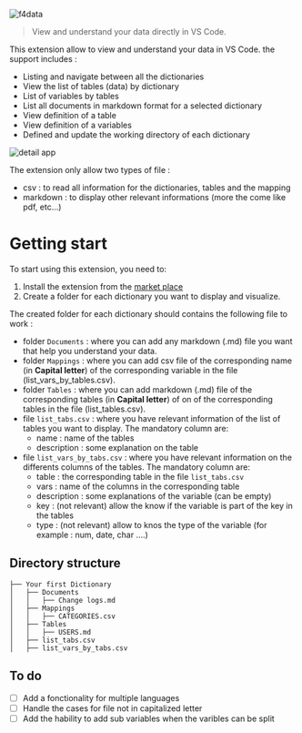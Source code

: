 ![f4data](https://img.shields.io/badge/f4data-0.0.2-blue)

> View and understand your data directly in VS Code.

This extension allow to view and understand your data in VS Code. the support includes :
- Listing and navigate between all the dictionaries
- View the list of tables (data) by dictionary
- List of variables by tables
- List all documents in markdown format for a selected dictionary
- View definition of a table
- View definition of a variables
- Defined and update the working directory of each dictionary

![detail app](https://res.cloudinary.com/lokalistic/image/upload/v1725221577/vscode_ext/enregistrementapp2_sgx4hx.gif)

The extension only allow two types of file :

- csv : to read all information for the dictionaries, tables and the mapping
- markdown : to display other relevant informations (more the come like pdf, etc...)

# Getting start

To start using this extension, you need to:

1. Install the extension from the [market place](https://marketplace.visualstudio.com/items?itemName=yves0003.f4data)
2. Create a folder for each dictionary you want to display and visualize.

The created folder for each dictionary should contains the following file to work :

- folder `Documents` : where you can add any markdown (.md) file you want that help you understand your data.
- folder `Mappings` : where you can add csv file of the corresponding name (in **Capital letter**) of the corresponding variable in the file (list_vars_by_tables.csv).
- folder `Tables` : where you can add markdown (.md) file of the corresponding tables (in **Capital letter**) of on of the corresponding tables in the file (list_tables.csv).
- file `list_tabs.csv` : where you have relevant information of the list of tables you want to display. The mandatory column are: 
  - name : name of the tables
  - description : some explanation on the table
- file `list_vars_by_tabs.csv` : where you have relevant information on the differents columns of the tables. The mandatory column are:
  - table : the corresponding table in the file `list_tabs.csv`
  - vars : name of the columns in the corresponding table
  - description : some explanations of the variable (can be empty)
  - key : (not relevant) allow the know if the variable is part of the key in the tables
  - type : (not relevant) allow to knos the type of the variable (for example : num, date, char ....)

## Directory structure

```
├── Your first Dictionary
│   ├── Documents
│   │   ├── Change logs.md
│   ├── Mappings
│   │   ├── CATEGORIES.csv
│   ├── Tables
│   │   ├── USERS.md
│   ├── list_tabs.csv
│   ├── list_vars_by_tabs.csv
```

## To do

- [ ] Add a fonctionality for multiple languages
- [ ] Handle the cases for file not in capitalized letter
- [ ] Add the hability to add sub variables when the varibles can be split